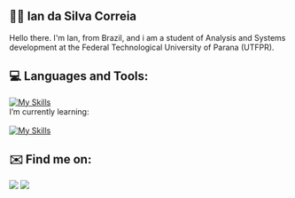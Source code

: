 ## 🧑‍💻 Ian da Silva Correia
Hello there.
I'm Ian, from Brazil, and i am a student of Analysis and Systems development at the Federal Technological University of Parana (UTFPR).

## 💻 Languages and Tools:
[![My Skills](https://skills.thijs.gg/icons?i=c,java,mysql,figma)](https://skills.thijs.gg)
<br/>I’m currently learning:<br/> <br/>
[![My Skills](https://skills.thijs.gg/icons?i=postgres,cs,unity)](https://skills.thijs.gg)

## ✉️ Find me on:
<a href = "ianda.silvacorreia@outlook.com"><img src="https://img.shields.io/badge/Gmail-D14836?style=for-the-badge&logo=gmail&logoColor=white" target="_blank"></a>
<a href="https://www.linkedin.com/in/ian-da-silva-correia-804707208/" target="_blank"><img src="https://img.shields.io/badge/-LinkedIn-%230077B5?style=for-the-badge&logo=linkedin&logoColor=white" target="_blank"></a>   



<!--
- 🔭 I’m currently working on ...
- 🌱 I’m currently learning ...
- 👯 I’m looking to collaborate on ...
- 🤔 I’m looking for help with ...
- 💬 Ask me about ...
- 📫 How to reach me: ...
- 😄 Pronouns: ...
- ⚡ Fun fact:
-->
